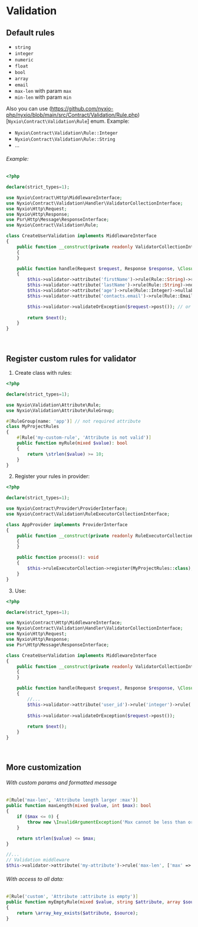 # Validation

## Default rules
- `string`
- `integer`
- `numeric`
- `float`
- `bool`
- `array`
- `email`
- `max-len` with param `max`
- `min-len` with param `min`

Also you can use (https://github.com/nyxio-php/nyxio/blob/main/src/Contract/Validation/Rule.php)[`Nyxio\Contract\Validation\Rule`] enum.
Example:
- `Nyxio\Contract\Validation\Rule::Integer`
- `Nyxio\Contract\Validation\Rule::String`
- ...


###### Example:
```php
<?php

declare(strict_types=1);

use Nyxio\Contract\Http\MiddlewareInterface;
use Nyxio\Contract\Validation\Handler\ValidatorCollectionInterface;
use Nyxio\Http\Request;
use Nyxio\Http\Response;
use Psr\Http\Message\ResponseInterface;
use Nyxio\Contract\Validation\Rule;

class CreateUserValidation implements MiddlewareInterface
{
    public function __construct(private readonly ValidatorCollectionInterface $validator)
    {
    }

    public function handle(Request $request, Response $response, \Closure $next): ResponseInterface
    {
        $this->validator->attribute('firstName')->rule(Rule::String)->rule(Rule::MinLength, ['min' => 3])->notAllowsEmpty('Empty firstname!')->notNullable();
        $this->validator->attribute('lastName')->rule(Rule::String)->notAllowsEmpty('Empty firstname!')->notNullable();
        $this->validator->attribute('age')->rule(Rule::Integer)->nullable()->required();
        $this->validator->attribute('contacts.email')->rule(Rule::Email)->notNullable()->notAllowsEmpty('Empty email!');

        $this->validator->validateOrException($request->post()); // or  $this->validator->getErrors($request->post());
        
        return $next();
    }
}

```
<br>


## Register custom rules for validator
1. Create class with rules:
```php
<?php

declare(strict_types=1);

use Nyxio\Validation\Attribute\Rule;
use Nyxio\Validation\Attribute\RuleGroup;

#[RuleGroup(name: 'app')] // not required attribute
class MyProjectRules
{
    #[Rule('my-custom-rule', 'Attribute is not valid')]
    public function myRule(mixed $value): bool
    {
        return \strlen($value) >= 10;
    }
}
```
2. Register your rules in provider:
```php
<?php

declare(strict_types=1);

use Nyxio\Contract\Provider\ProviderInterface;
use Nyxio\Contract\Validation\RuleExecutorCollectionInterface;

class AppProvider implements ProviderInterface
{
    public function __construct(private readonly RuleExecutorCollectionInterface $ruleExecutorCollection)
    {
    }

    public function process(): void
    {
        $this->ruleExecutorCollection->register(MyProjectRules::class);
    }
}
```
3. Use:
```php
<?php

declare(strict_types=1);

use Nyxio\Contract\Http\MiddlewareInterface;
use Nyxio\Contract\Validation\Handler\ValidatorCollectionInterface;
use Nyxio\Http\Request;
use Nyxio\Http\Response;
use Psr\Http\Message\ResponseInterface;

class CreateUserValidation implements MiddlewareInterface
{
    public function __construct(private readonly ValidatorCollectionInterface $validator)
    {
    }

    public function handle(Request $request, Response $response, \Closure $next): ResponseInterface
    {
        //...
        $this->validator->attribute('user_id')->rule('integer')->rule('app.my-custom-rule');
        
        $this->validator->validateOrException($request->post());
        
        return $next();
    }
}

```

<br>

## More customization

###### With custom params and formatted message
```php
#[Rule('max-len', 'Attribute length larger :max')]
public function maxLength(mixed $value, int $max): bool
{
    if ($max <= 0) {
        throw new \InvalidArgumentException('Max cannot be less than or equal to zero');
    }

    return strlen($value) <= $max;
}
```
```php
//...
// Validation middleware
$this->validator->attribute('my-attribute')->rule('max-len', ['max' => 5]);
```


###### With access to all data:
```php
#[Rule('custom', 'Attribute :attribute is empty')]
public function myEmptyRule(mixed $value, string $attribute, array $source): bool
{
    return \array_key_exists($attribute, $source);
}
```
